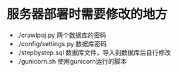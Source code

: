 服务器部署时需要修改的地方
=========================

- ./crawlpoj.py 两个数据库的密码
- ./config/settings.py 数据库密码
- ./stepbystep.sql 数据库文件，导入到数据库后自行修改
- ./gunicorn.sh 使用gunicorn运行的脚本
